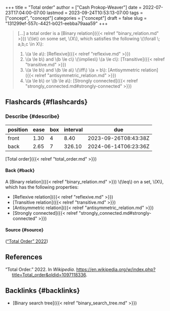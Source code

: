 +++
title = "Total order"
author = ["Cash Prokop-Weaver"]
date = 2022-07-23T17:04:00-07:00
lastmod = 2023-09-24T10:53:13-07:00
tags = ["concept", "concept"]
categories = ["concept"]
draft = false
slug = "131299ef-557c-4421-b021-eebba79aaa59"
+++

> [...] a total order is a [Binary relation]({{< relref "binary_relation.md" >}}) \\(\le\\) on some set, \\(X\\), which satisfies the following \\(\forall \\; a,b,c \in X\\):
>
> 1.  \\(a \le a\\): [Reflexive]({{< relref "reflexive.md" >}})
> 2.  \\(a \le b\\) and \\(b \le c\\) \\(\implies\\) \\(a \le c\\): [Transitive]({{< relref "transitive.md" >}})
> 3.  \\(a \le b\\) and \\(b \le a\\) \\(\iff\\) \\(a = b\\): [Antisymmetric relation]({{< relref "antisymmetric_relation.md" >}})
> 4.  \\(a \le b\\) or \\(b \le a\\): [Strongly connected]({{< relref "strongly_connected.md#strongly-connected" >}})


## Flashcards {#flashcards}


### Describe {#describe}

| position | ease | box | interval | due                  |
|----------|------|-----|----------|----------------------|
| front    | 1.30 | 4   | 8.40     | 2023-09-26T08:43:38Z |
| back     | 2.65 | 7   | 326.10   | 2024-06-14T06:23:36Z |

[Total order]({{< relref "total_order.md" >}})


#### Back {#back}

A [Binary relation]({{< relref "binary_relation.md" >}}) \\(\leq\\) on a set, \\(X\\), which has the following properties:

-   [Reflexive relation]({{< relref "reflexive.md" >}})
-   [Transitive relation]({{< relref "transitive.md" >}})
-   [Antisymmetric relation]({{< relref "antisymmetric_relation.md" >}})
-   [Strongly connected]({{< relref "strongly_connected.md#strongly-connected" >}})


#### Source {#source}

(<a href="#citeproc_bib_item_1">“Total Order” 2022</a>)

## References

<style>.csl-entry{text-indent: -1.5em; margin-left: 1.5em;}</style><div class="csl-bib-body">
  <div class="csl-entry"><a id="citeproc_bib_item_1"></a>“Total Order.” 2022. In <i>Wikipedia</i>. <a href="https://en.wikipedia.org/w/index.php?title=Total_order&oldid=1097118336">https://en.wikipedia.org/w/index.php?title=Total_order&#38;oldid=1097118336</a>.</div>
</div>


## Backlinks {#backlinks}

-   [Binary search tree]({{< relref "binary_search_tree.md" >}})
